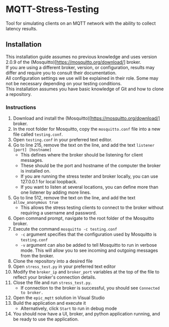 # MQTT-Stress-Testing

Tool for simulating clients on an MQTT network with the ability to collect latency results.

## Installation
This installation guide assumes no previous knowledge and uses version 2.0.9 of the (Mosquitto)[https://mosquitto.org/download/] broker.  
If you are using a different broker, version, or configuration, results may differ and require you to consult their documentation.  
All configuration settings we use will be explained in their role. Some may not be necessary depending on your testing conditions.  
This installation assumes you have basic knowledge of Git and how to clone a repository.

### Instructions
1. Download and install the (Mosquitto)[https://mosquitto.org/download/] broker.
2. In the root folder for Mosquitto, copy the `mosquitto.conf` file into a new file called `testing.conf`.
3. Open `testing.conf` in your preferred text editor.
4. Go to line 215, remove the text on the line, and add the text `listener [port] [hostname]`
    - This defines where the broker should be listening for client messages.
    - These should be the port and hostname of the computer the broker is installed on.
    - If you are running the stress tester and broker locally, you can use 127.0.0.1 for local loopback.
    - If you want to listen at several locations, you can define more than one listener by adding more lines.
5. Go to line 512, remove the text on the line, and add the text `allow_anonymous true`
    - This allows the stress testing clients to connect to the broker without requiring a username and password.
6. Open command prompt, navigate to the root folder of the Mosquitto broker.
7. Execute the command `mosquitto -c testing.conf`
    - `-c` argument specifies that the configuration used by Mosquitto is `testing.conf`
    - `-v` argument can also be added to tell Mosquitto to run in verbose mode. This will allow you to see incoming and outgoing messages from the broker.
8. Clone the repository into a desired file
9. Open `stress_test.py` in your preferred text editor
10. Modify the `broker_ip` and `broker_port` variables at the top of the file to reflect your broker's connection details.
12. Close the file and run `stress_test.py`.
    - If connection to the broker is successful, you should see `Connected to broker.`
13. Open the `epic_mqtt` solution in Visual Studio
14. Build the application and execute it
    - Alternatively, click `Start` to run in debug mode
15. You should now have a UI, broker, and python application running, and be ready to use the application.
